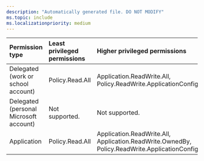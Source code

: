 ```yaml
---
description: "Automatically generated file. DO NOT MODIFY"
ms.topic: include
ms.localizationpriority: medium
---
```


|Permission type|Least privileged permissions|Higher privileged permissions|
|:---|:---|:---|
|Delegated (work or school account)|Policy.Read.All|Application.ReadWrite.All, Policy.ReadWrite.ApplicationConfiguration|
|Delegated (personal Microsoft account)|Not supported.|Not supported.|
|Application|Policy.Read.All|Application.ReadWrite.All, Application.ReadWrite.OwnedBy, Policy.ReadWrite.ApplicationConfiguration|

